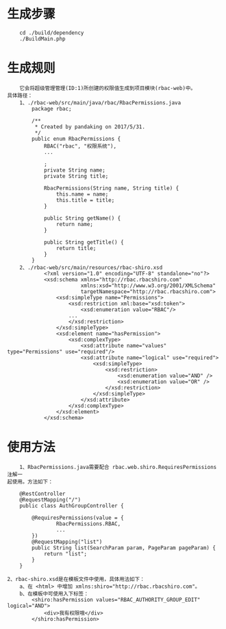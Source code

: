 # 生成步骤
        cd ./build/dependency
        ./BuildMain.php 
# 生成规则

        它会将超级管理管理(ID:1)所创建的权限值生成到项目模块(rbac-web)中。
    具体路径：
        1、./rbac-web/src/main/java/rbac/RbacPermissions.java
            package rbac;
                        
            /**
             * Created by pandaking on 2017/5/31.
             */
            public enum RbacPermissions {
                RBAC("rbac", "权限系统"),
                ...
            
                ;
                private String name;
                private String title;
            
                RbacPermissions(String name, String title) {
                    this.name = name;
                    this.title = title;
                }
            
                public String getName() {
                    return name;
                }
            
                public String getTitle() {
                    return title;
                }
            }
        2、./rbac-web/src/main/resources/rbac-shiro.xsd
                <?xml version="1.0" encoding="UTF-8" standalone="no"?>
                <xsd:schema xmlns="http://rbac.rbacshiro.com"
                            xmlns:xsd="http://www.w3.org/2001/XMLSchema"
                            targetNamespace="http://rbac.rbacshiro.com">
                    <xsd:simpleType name="Permissions">
                        <xsd:restriction xml:base="xsd:token">
                            <xsd:enumeration value="RBAC"/>
                        ...
                        </xsd:restriction>
                    </xsd:simpleType>
                    <xsd:element name="hasPermission">
                        <xsd:complexType>
                            <xsd:attribute name="values" type="Permissions" use="required"/>
                            <xsd:attribute name="logical" use="required">
                                <xsd:simpleType>
                                    <xsd:restriction>
                                        <xsd:enumeration value="AND" />
                                        <xsd:enumeration value="OR" />
                                    </xsd:restriction>
                                </xsd:simpleType>
                            </xsd:attribute>
                        </xsd:complexType>
                    </xsd:element>
                </xsd:schema>
                
# 使用方法
        1、RbacPermissions.java需要配合 rbac.web.shiro.RequiresPermissions 注解一
    起使用。方法如下：
        
        @RestController
        @RequestMapping("/")
        public class AuthGroupController {
        
            @RequiresPermissions(value = {
                    RbacPermissions.RBAC,
                    ...
            })
            @RequestMapping("list")
            public String list(SearchParam param, PageParam pageParam) {
                return "list";
            }
        }
    
    2、rbac-shiro.xsd是在模板文件中使用，具体用法如下：
        a、在 <html> 中增加 xmlns:shiro="http://rbac.rbacshiro.com"。
        b、在模板中可使用入下标签：
            <shiro:hasPermission values="RBAC_AUTHORITY_GROUP_EDIT" logical="AND">
                <div>我有权限哦</div>
            </shiro:hasPermission>